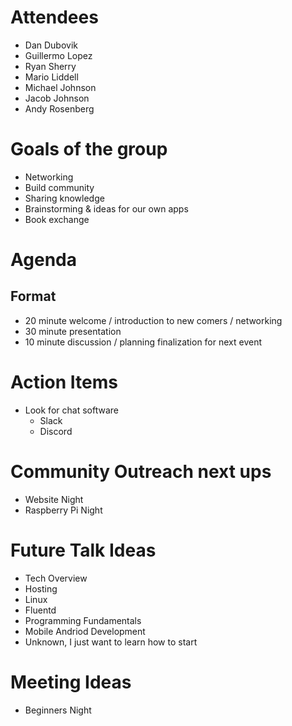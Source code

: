 Attendees
===
* Dan Dubovik
* Guillermo Lopez
* Ryan Sherry
* Mario Liddell
* Michael Johnson
* Jacob Johnson
* Andy Rosenberg

Goals of the group
===
* Networking
* Build community
* Sharing knowledge
* Brainstorming & ideas for our own apps
* Book exchange

Agenda
===
Format
---
* 20 minute welcome / introduction to new comers / networking
* 30 minute presentation
* 10 minute discussion / planning finalization for next event

Action Items
===
* Look for chat software
    * Slack
    * Discord

Community Outreach next ups
===
* Website Night
* Raspberry Pi Night

Future Talk Ideas
===
* Tech Overview
* Hosting
* Linux
* Fluentd
* Programming Fundamentals
* Mobile Andriod Development
* Unknown, I just want to learn how to start

Meeting Ideas
===
* Beginners Night
